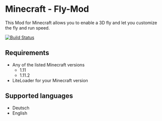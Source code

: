 # Minecraft - Fly-Mod
This Mod for Minecraft allows you to enable a 3D fly and let you customize the fly and run speed.

[![Build Status](https://ci.pcgamingfreaks.at/job/Minecraft-Fly-Mod/badge/icon)](https://ci.pcgamingfreaks.at/job/Minecraft-Fly-Mod/)

## Requirements
* Any of the listed Minecraft versions
    * 1.11
    * 1.11.2
* LiteLoader for your Minecraft version

## Supported languages
* Deutsch
* English